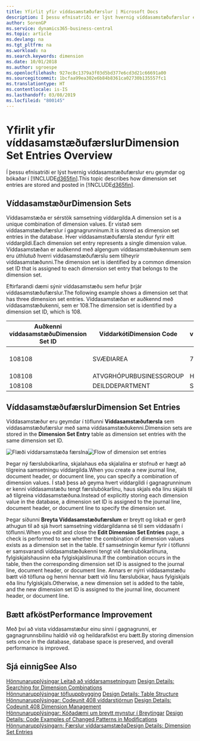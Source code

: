 ```yaml
---
title: Yfirlit yfir víddasamstæðufærslur | Microsoft Docs
description: Í þessu efnisatriði er lýst hvernig víddasamstæðufærslur eru geymdar og bókaðar í Dynamics 365.
author: SorenGP
ms.service: dynamics365-business-central
ms.topic: article
ms.devlang: na
ms.tgt_pltfrm: na
ms.workload: na
ms.search.keywords: dimension
ms.date: 10/01/2018
ms.author: sgroespe
ms.openlocfilehash: 927ec8c1379a3f03d5bd377e6cd3d21c66691a00
ms.sourcegitcommit: 1bcfaa99ea302e6b84b8361ca02730b135557fc1
ms.translationtype: HT
ms.contentlocale: is-IS
ms.lasthandoff: 03/08/2019
ms.locfileid: "800145"
---
```

# <a name="dimension-set-entries-overview"></a><span data-ttu-id="ce88e-103">Yfirlit yfir víddasamstæðufærslur</span><span class="sxs-lookup"><span data-stu-id="ce88e-103">Dimension Set Entries Overview</span></span>
<span data-ttu-id="ce88e-104">Í þessu efnisatriði er lýst hvernig víddasamstæðufærslur eru geymdar og bókaðar í [!INCLUDE[d365fin](includes/d365fin_md.md)].</span><span class="sxs-lookup"><span data-stu-id="ce88e-104">This topic describes how dimension set entries are stored and posted in [!INCLUDE[d365fin](includes/d365fin_md.md)].</span></span>  

## <a name="dimension-sets"></a><span data-ttu-id="ce88e-105">Víddasamstæður</span><span class="sxs-lookup"><span data-stu-id="ce88e-105">Dimension Sets</span></span>  
<span data-ttu-id="ce88e-106">Víddasamstæða er sérstök samsetning víddargilda.</span><span class="sxs-lookup"><span data-stu-id="ce88e-106">A dimension set is a unique combination of dimension values.</span></span> <span data-ttu-id="ce88e-107">Er vistað sem víddasamstæðufærslur í gagnagrunninum.</span><span class="sxs-lookup"><span data-stu-id="ce88e-107">It is stored as dimension set entries in the database.</span></span> <span data-ttu-id="ce88e-108">Hver víddasamstæðufærsla stendur fyrir eitt víddargildi.</span><span class="sxs-lookup"><span data-stu-id="ce88e-108">Each dimension set entry represents a single dimension value.</span></span> <span data-ttu-id="ce88e-109">Víddasamstæðan er auðkennd með algengum víddasamstæðukennum sem eru úthlutuð hverri víddasamstæðufærslu sem tilheyrir víddasamstæðunni.</span><span class="sxs-lookup"><span data-stu-id="ce88e-109">The dimension set is identified by a common dimension set ID that is assigned to each dimension set entry that belongs to the dimension set.</span></span>  

<span data-ttu-id="ce88e-110">Eftirfarandi dæmi sýnir víddasamstæðu sem hefur þrjár víddasamstæðufærslur.</span><span class="sxs-lookup"><span data-stu-id="ce88e-110">The following example shows a dimension set that has three dimension set entries.</span></span> <span data-ttu-id="ce88e-111">Víddasamstæðan er auðkennd með víddasamstæðukenni, sem er 108.</span><span class="sxs-lookup"><span data-stu-id="ce88e-111">The dimension set is identified by a dimension set ID, which is 108.</span></span>  

|<span data-ttu-id="ce88e-112">Auðkenni víddasamstæðu</span><span class="sxs-lookup"><span data-stu-id="ce88e-112">Dimension Set ID</span></span>|<span data-ttu-id="ce88e-113">Víddarkóti</span><span class="sxs-lookup"><span data-stu-id="ce88e-113">Dimension Code</span></span>|<span data-ttu-id="ce88e-114">Gildiskóti víddar</span><span class="sxs-lookup"><span data-stu-id="ce88e-114">Dimension Value Code</span></span>|<span data-ttu-id="ce88e-115">Nafn víddagildis</span><span class="sxs-lookup"><span data-stu-id="ce88e-115">Dimension Value Name</span></span>|  
|----------------------|--------------------|--------------------------|--------------------------|  
|<span data-ttu-id="ce88e-116">108</span><span class="sxs-lookup"><span data-stu-id="ce88e-116">108</span></span>|<span data-ttu-id="ce88e-117">SVÆÐI</span><span class="sxs-lookup"><span data-stu-id="ce88e-117">AREA</span></span>|<span data-ttu-id="ce88e-118">70</span><span class="sxs-lookup"><span data-stu-id="ce88e-118">70</span></span>|<span data-ttu-id="ce88e-119">Norður Ameríka</span><span class="sxs-lookup"><span data-stu-id="ce88e-119">America North</span></span>|  
|<span data-ttu-id="ce88e-120">108</span><span class="sxs-lookup"><span data-stu-id="ce88e-120">108</span></span>|<span data-ttu-id="ce88e-121">ATVGRHÓPUR</span><span class="sxs-lookup"><span data-stu-id="ce88e-121">BUSINESSGROUP</span></span>|<span data-ttu-id="ce88e-122">HOME</span><span class="sxs-lookup"><span data-stu-id="ce88e-122">HOME</span></span>|<span data-ttu-id="ce88e-123">Heimili</span><span class="sxs-lookup"><span data-stu-id="ce88e-123">Home</span></span>|  
|<span data-ttu-id="ce88e-124">108</span><span class="sxs-lookup"><span data-stu-id="ce88e-124">108</span></span>|<span data-ttu-id="ce88e-125">DEILD</span><span class="sxs-lookup"><span data-stu-id="ce88e-125">DEPARTMENT</span></span>|<span data-ttu-id="ce88e-126">SALA</span><span class="sxs-lookup"><span data-stu-id="ce88e-126">SALES</span></span>|<span data-ttu-id="ce88e-127">Sala</span><span class="sxs-lookup"><span data-stu-id="ce88e-127">Sales</span></span>|  

## <a name="dimension-set-entries"></a><span data-ttu-id="ce88e-128">Víddasamstæðufærslur</span><span class="sxs-lookup"><span data-stu-id="ce88e-128">Dimension Set Entries</span></span>  
<span data-ttu-id="ce88e-129">Víddasamstæður eru geymdar í töflunni **Víddasamstæðufærsla** sem víddasamstæðufærslur með sama víddasamstæðukenni.</span><span class="sxs-lookup"><span data-stu-id="ce88e-129">Dimension sets are stored in the **Dimension Set Entry** table as dimension set entries with the same dimension set ID.</span></span>  

<span data-ttu-id="ce88e-130">![Flæði víddarsamstæða færslna](media/dimensionentrynav7.png "Flæði víddarsamstæða færslna")</span><span class="sxs-lookup"><span data-stu-id="ce88e-130">![Flow of dimension set entries](media/dimensionentrynav7.png "Flow of dimension set entries")</span></span>  

<span data-ttu-id="ce88e-131">Þegar ný færslubókarlína, skjalahaus eða skjalalína er stofnuð er hægt að tilgreina samsetningu víddargilda.</span><span class="sxs-lookup"><span data-stu-id="ce88e-131">When you create a new journal line, document header, or document line, you can specify a combination of dimension values.</span></span> <span data-ttu-id="ce88e-132">Í stað þess að geyma hvert víddargildi í gagnagrunninum er kenni víddasamstæðu tengt færslubókarlínu, haus skjals eða línu skjals til að tilgreina víddasamstæðuna.</span><span class="sxs-lookup"><span data-stu-id="ce88e-132">Instead of explicitly storing each dimension value in the database, a dimension set ID is assigned to the journal line, document header, or document line to specify the dimension set.</span></span>  

<span data-ttu-id="ce88e-133">Þegar síðunni **Breyta Víddasamstæðufærslum** er breytt og lokað er gerð athugun til að sjá hvort samsetning víddargildanna sé til sem víddasafn í töflunni.</span><span class="sxs-lookup"><span data-stu-id="ce88e-133">When you edit and close the **Edit Dimension Set Entries** page, a check is performed to see whether the combination of dimension values exists as a dimension set in the table.</span></span> <span data-ttu-id="ce88e-134">Ef samsetningin kemur fyrir í töflunni er samsvarandi víddasamstæðukenni tengt við færslubókarlínuna, fylgiskjalshausinn eða fylgiskjalslínuna.</span><span class="sxs-lookup"><span data-stu-id="ce88e-134">If the combination occurs in the table, then the corresponding dimension set ID is assigned to the journal line, document header, or document line.</span></span> <span data-ttu-id="ce88e-135">Annars er nýrri víddasamstæðu bætt við töfluna og henni hennar bætt við línu færslubókar, haus fylgiskjals eða línu fylgiskjals.</span><span class="sxs-lookup"><span data-stu-id="ce88e-135">Otherwise, a new dimension set is added to the table, and the new dimension set ID is assigned to the journal line, document header, or document line.</span></span>  

## <a name="performance-improvement"></a><span data-ttu-id="ce88e-136">Bætt afköst</span><span class="sxs-lookup"><span data-stu-id="ce88e-136">Performance Improvement</span></span>  
<span data-ttu-id="ce88e-137">Með því að vista víddasamstæður einu sinni í gagnagrunni, er gagnagrunnsbilinu haldið við og heildarafköst eru bætt.</span><span class="sxs-lookup"><span data-stu-id="ce88e-137">By storing dimension sets once in the database, database space is preserved, and overall performance is improved.</span></span>  

## <a name="see-also"></a><span data-ttu-id="ce88e-138">Sjá einnig</span><span class="sxs-lookup"><span data-stu-id="ce88e-138">See Also</span></span>  
<span data-ttu-id="ce88e-139">[Hönnunarupplýsingar Leitað að víddarsamsetningum](design-details-searching-for-dimension-combinations.md) </span><span class="sxs-lookup"><span data-stu-id="ce88e-139">[Design Details: Searching for Dimension Combinations](design-details-searching-for-dimension-combinations.md) </span></span>  
<span data-ttu-id="ce88e-140">[Hönnunarupplýsingar töfluuppbygging](design-details-table-structure.md) </span><span class="sxs-lookup"><span data-stu-id="ce88e-140">[Design Details: Table Structure](design-details-table-structure.md) </span></span>  
<span data-ttu-id="ce88e-141">[Hönnunarupplýsingar: Codeunit 408 víddarstjórnun](design-details-codeunit-408-dimension-management.md) </span><span class="sxs-lookup"><span data-stu-id="ce88e-141">[Design Details: Codeunit 408 Dimension Management](design-details-codeunit-408-dimension-management.md) </span></span>  
<span data-ttu-id="ce88e-142">[Hönnunarupplýsingar: Kóðadæmi um breytt mynstur í Breytingar](design-details-code-examples-of-changed-patterns-in-modifications.md) </span><span class="sxs-lookup"><span data-stu-id="ce88e-142">[Design Details: Code Examples of Changed Patterns in Modifications](design-details-code-examples-of-changed-patterns-in-modifications.md) </span></span>  
[<span data-ttu-id="ce88e-143">Hönnunarupplýsingarn: Færslur víddarsamstæða</span><span class="sxs-lookup"><span data-stu-id="ce88e-143">Design Details: Dimension Set Entries</span></span>](design-details-dimension-set-entries.md)   
